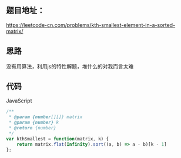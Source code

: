 ## 题目地址：

https://leetcode-cn.com/problems/kth-smallest-element-in-a-sorted-matrix/



## 思路

没有用算法，利用js的特性解题，堆什么的对我而言太难



## 代码

JavaScript

```javascript
/**
 * @param {number[][]} matrix
 * @param {number} k
 * @return {number}
 */
var kthSmallest = function(matrix, k) {
    return matrix.flat(Infinity).sort((a, b) => a - b)[k - 1]
};
```